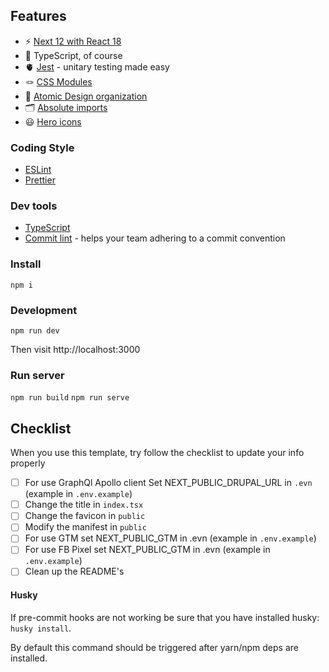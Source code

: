 ## Features

-   ⚡️ [Next 12 with React 18](https://nextjs.org/docs/getting-started)
-   🦾 TypeScript, of course
-   🫀 [Jest](https://jestjs.io/) - unitary testing made easy
-   🪢 [CSS Modules](https://github.com/css-modules/css-modules)
-   👑 [Atomic Design organization](https://bradfrost.com/blog/post/atomic-web-design/)
-   🗂 [Absolute imports](https://github.com/vitejs/vite/issues/88#issuecomment-762415200)
-   😃 [Hero icons](https://heroicons.com/)

### Coding Style

-   [ESLint](https://eslint.org/)
-   [Prettier](https://prettier.io/)

### Dev tools

-   [TypeScript](https://www.typescriptlang.org/)
-   [Commit lint](https://github.com/conventional-changelog/commitlint) - helps your team adhering to a commit convention

### Install

`npm i`

### Development

`npm run dev`

Then visit http://localhost:3000

### Run server

`npm run build`
`npm run serve`

## Checklist

When you use this template, try follow the checklist to update your info properly

-   [ ] For use GraphQl Apollo client Set NEXT_PUBLIC_DRUPAL_URL in `.evn` (example in `.env.example`)
-   [ ] Change the title in `index.tsx`
-   [ ] Change the favicon in `public`
-   [ ] Modify the manifest in `public`
-   [ ] For use GTM set NEXT_PUBLIC_GTM in .evn (example in `.env.example`)
-   [ ] For use FB Pixel set NEXT_PUBLIC_GTM in .evn (example in `.env.example`)
-   [ ] Clean up the README's

#### Husky

If pre-commit hooks are not working be sure that you have installed husky: `husky install`.

By default this command should be triggered after yarn/npm deps are installed.
